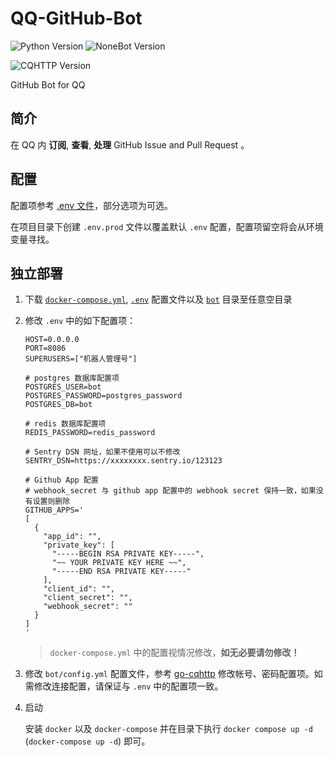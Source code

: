 <!--
 * @Author         : yanyongyu
 * @Date           : 2020-09-10 17:11:45
 * @LastEditors    : yanyongyu
 * @LastEditTime   : 2022-10-06 09:08:31
 * @Description    : README
 * @GitHub         : https://github.com/yanyongyu
-->

# QQ-GitHub-Bot

![Python Version](https://img.shields.io/badge/python-3.10+-blue.svg)
![NoneBot Version](https://img.shields.io/badge/nonebot-2+-red.svg)

![CQHTTP Version](https://img.shields.io/badge/CQHTTP%2011-Bot-black.svg?style=social)

GitHub Bot for QQ

## 简介

在 QQ 内 **订阅**, **查看**, **处理** GitHub Issue and Pull Request 。

## 配置

配置项参考 [.env 文件](./.env)，部分选项为可选。

在项目目录下创建 `.env.prod` 文件以覆盖默认 `.env` 配置，配置项留空将会从环境变量寻找。

## 独立部署

1. 下载 [`docker-compose.yml`](./docker-compose.yml), [`.env`](./.env) 配置文件以及 [`bot`](./bot) 目录至任意空目录
2. 修改 `.env` 中的如下配置项：

   ```dotenv
   HOST=0.0.0.0
   PORT=8086
   SUPERUSERS=["机器人管理号"]

   # postgres 数据库配置项
   POSTGRES_USER=bot
   POSTGRES_PASSWORD=postgres_password
   POSTGRES_DB=bot

   # redis 数据库配置项
   REDIS_PASSWORD=redis_password

   # Sentry DSN 网址，如果不使用可以不修改
   SENTRY_DSN=https://xxxxxxxx.sentry.io/123123

   # Github App 配置
   # webhook_secret 与 github app 配置中的 webhook secret 保持一致，如果没有设置则删除
   GITHUB_APPS='
   [
     {
       "app_id": "",
       "private_key": [
         "-----BEGIN RSA PRIVATE KEY-----",
         "~~ YOUR PRIVATE KEY HERE ~~",
         "-----END RSA PRIVATE KEY-----"
       ],
       "client_id": "",
       "client_secret": "",
       "webhook_secret": ""
     }
   ]
   '
   ```

   > `docker-compose.yml` 中的配置视情况修改，**如无必要请勿修改！**

3. 修改 `bot/config.yml` 配置文件，参考 [go-cqhttp](https://docs.go-cqhttp.org/guide/config.html#%E9%85%8D%E7%BD%AE%E4%BF%A1%E6%81%AF) 修改帐号、密码配置项。如需修改连接配置，请保证与 `.env` 中的配置项一致。
4. 启动

   安装 `docker` 以及 `docker-compose` 并在目录下执行 `docker compose up -d` (`docker-compose up -d`) 即可。
